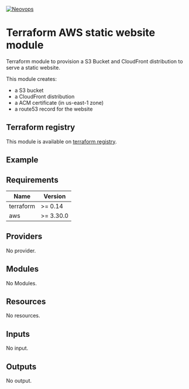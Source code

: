 [![Neovops](https://neovops.io/images/logos/neovops.svg)](https://neovops.io)

# Terraform AWS static website module

Terraform module to provision a S3 Bucket and CloudFront distribution to  
serve a static website.

This module creates:
 * a S3 bucket
 * a CloudFront distribution
 * a ACM certificate (in us-east-1 zone)
 * a route53 record for the website

## Terraform registry

This module is available on
[terraform registry](https://registry.terraform.io/modules/neovops/static-website/aws/latest).

## Example

## Requirements

| Name | Version |
|------|---------|
| terraform | >= 0.14 |
| aws | >= 3.30.0 |

## Providers

No provider.

## Modules

No Modules.

## Resources

No resources.

## Inputs

No input.

## Outputs

No output.
